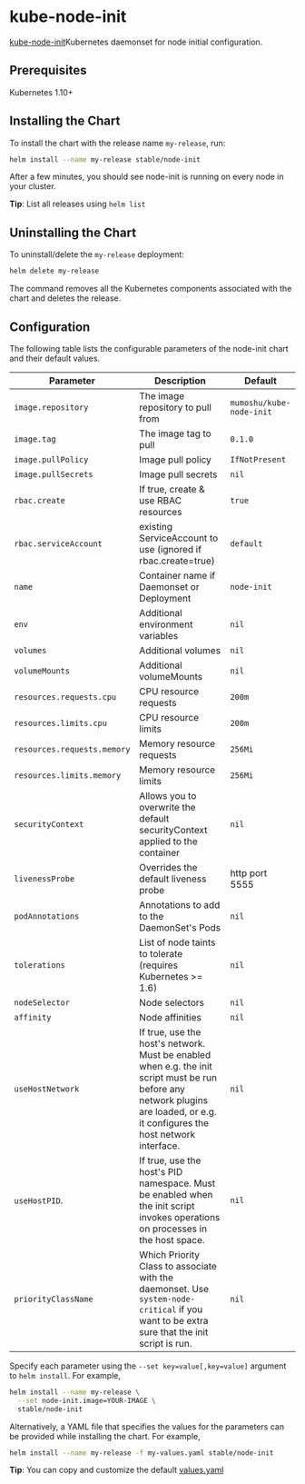 # kube-node-init

[kube-node-init](https://github.com/mumoshu/kube-node-init)Kubernetes daemonset for node initial configuration.

## Prerequisites

Kubernetes 1.10+

## Installing the Chart

To install the chart with the release name `my-release`, run:

```bash
helm install --name my-release stable/node-init
```

After a few minutes, you should see node-init is running on every node in your cluster.

**Tip**: List all releases using `helm list`

## Uninstalling the Chart

To uninstall/delete the `my-release` deployment:

```bash
helm delete my-release
```

The command removes all the Kubernetes components associated with the chart and deletes the release.

## Configuration

The following table lists the configurable parameters of the node-init chart and their default values.

|             Parameter       |            Description             |                    Default                |
|-----------------------------|------------------------------------|-------------------------------------------|
| `image.repository`          | The image repository to pull from  | `mumoshu/kube-node-init`                  |
| `image.tag`                 | The image tag to pull              | `0.1.0`                                   |
| `image.pullPolicy`          | Image pull policy                  | `IfNotPresent`                            |
| `image.pullSecrets`         | Image pull secrets                 |  `nil`                                    |
| `rbac.create`               | If true, create & use RBAC resources | `true`                                  |
| `rbac.serviceAccount`       | existing ServiceAccount to use (ignored if rbac.create=true) | `default`       |
| `name`              | Container name if Daemonset or Deployment | `node-init`                      |
| `env`               | Additional environment variables   | `nil`                                   |
| `volumes`           | Additional volumes                 | `nil`                                   |
| `volumeMounts`      | Additional volumeMounts            | `nil`                                   |
| `resources.requests.cpu` | CPU resource requests         | `200m`                                    |
| `resources.limits.cpu` | CPU resource limits             | `200m`                                    |
| `resources.requests.memory` | Memory resource requests   | `256Mi`                                   |
| `resources.limits.memory` | Memory resource limits       | `256Mi`                                   |
| `securityContext`   | Allows you to overwrite the default securityContext applied to the container  | `nil`  |
| `livenessProbe`     | Overrides the default liveness probe | http port 5555                          |
| `podAnnotations`  | Annotations to add to the DaemonSet's Pods | `nil`                             |
| `tolerations`     | List of node taints to tolerate (requires Kubernetes >= 1.6) | `nil`           |
| `nodeSelector`    | Node selectors                     | `nil`                                     |
| `affinity`        | Node affinities                    | `nil`                                     |
| `useHostNetwork`  | If true, use the host's network. Must be enabled when e.g. the init script must be run before any network plugins are loaded, or e.g. it configures the host network interface. | `nil`                                     |
| `useHostPID`.     | If true, use the host's PID namespace. Must be enabled when the init script invokes operations on processes in the host space.  | `nil`                               |
| `priorityClassName` | Which Priority Class to associate with the daemonset. Use `system-node-critical` if you want to be extra sure that the init script is run. | `nil`                  |

Specify each parameter using the `--set key=value[,key=value]` argument to `helm install`. For example,

```bash
helm install --name my-release \
  --set node-init.image=YOUR-IMAGE \
  stable/node-init
```

Alternatively, a YAML file that specifies the values for the parameters can be provided while installing the chart. For example,

```bash
helm install --name my-release -f my-values.yaml stable/node-init
```

**Tip**: You can copy and customize the default [values.yaml](values.yaml)
